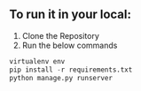 ## To run it in your local:

1. Clone the Repository
2. Run the below commands
``` python
virtualenv env
pip install -r requirements.txt
python manage.py runserver
```
